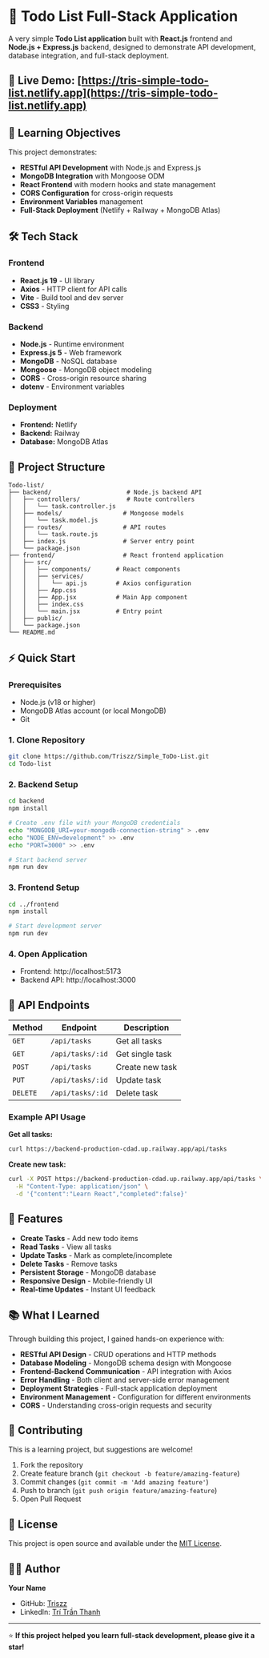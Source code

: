 # 📝 Todo List Full-Stack Application

A very simple **Todo List application** built with **React.js** frontend and **Node.js + Express.js** backend, designed to demonstrate API development, database integration, and full-stack deployment.

## 🚀 Live Demo: [https://tris-simple-todo-list.netlify.app](https://tris-simple-todo-list.netlify.app)

## 🎯 Learning Objectives

This project demonstrates:
- **RESTful API Development** with Node.js and Express.js
- **MongoDB Integration** with Mongoose ODM
- **React Frontend** with modern hooks and state management
- **CORS Configuration** for cross-origin requests
- **Environment Variables** management
- **Full-Stack Deployment** (Netlify + Railway + MongoDB Atlas)

## 🛠️ Tech Stack

### Frontend
- **React.js 19** - UI library
- **Axios** - HTTP client for API calls
- **Vite** - Build tool and dev server
- **CSS3** - Styling

### Backend
- **Node.js** - Runtime environment
- **Express.js 5** - Web framework
- **MongoDB** - NoSQL database
- **Mongoose** - MongoDB object modeling
- **CORS** - Cross-origin resource sharing
- **dotenv** - Environment variables

### Deployment
- **Frontend:** Netlify
- **Backend:** Railway
- **Database:** MongoDB Atlas

## 📁 Project Structure

```
Todo-list/
├── backend/                     # Node.js backend API
│   ├── controllers/             # Route controllers
│   │   └── task.controller.js      
│   ├── models/                 # Mongoose models
│   │   └── task.model.js
│   ├── routes/                 # API routes
│   │   └── task.route.js
│   ├── index.js                # Server entry point
│   └── package.json
├── frontend/                   # React frontend application
│   ├── src/
│   │   ├── components/       # React components
│   │   ├── services/
│   │   │   └── api.js        # Axios configuration
│   │   ├── App.css          
│   │   ├── App.jsx           # Main App component
│   │   ├── index.css         
│   │   └── main.jsx          # Entry point
│   ├── public/   
│   └── package.json
└── README.md
```

## ⚡ Quick Start

### Prerequisites
- Node.js (v18 or higher)
- MongoDB Atlas account (or local MongoDB)
- Git

### 1. Clone Repository
```bash
git clone https://github.com/Triszz/Simple_ToDo-List.git
cd Todo-list
```

### 2. Backend Setup
```bash
cd backend
npm install

# Create .env file with your MongoDB credentials
echo "MONGODB_URI=your-mongodb-connection-string" > .env
echo "NODE_ENV=development" >> .env
echo "PORT=3000" >> .env

# Start backend server
npm run dev
```

### 3. Frontend Setup
```bash
cd ../frontend
npm install

# Start development server
npm run dev
```

### 4. Open Application
- Frontend: http://localhost:5173
- Backend API: http://localhost:3000

## 🔧 API Endpoints

| Method | Endpoint | Description |
|--------|----------|-------------|
| `GET` | `/api/tasks` | Get all tasks |
| `GET` | `/api/tasks/:id` | Get single task |
| `POST` | `/api/tasks` | Create new task |
| `PUT` | `/api/tasks/:id` | Update task |
| `DELETE` | `/api/tasks/:id` | Delete task |

### Example API Usage

**Get all tasks:**
```bash
curl https://backend-production-cdad.up.railway.app/api/tasks
```

**Create new task:**
```bash
curl -X POST https://backend-production-cdad.up.railway.app/api/tasks \
  -H "Content-Type: application/json" \
  -d '{"content":"Learn React","completed":false}'
```


## 🧪 Features

- **Create Tasks** - Add new todo items
- **Read Tasks** - View all tasks
- **Update Tasks** - Mark as complete/incomplete
- **Delete Tasks** - Remove tasks
- **Persistent Storage** - MongoDB database
- **Responsive Design** - Mobile-friendly UI
- **Real-time Updates** - Instant UI feedback

## 📚 What I Learned

Through building this project, I gained hands-on experience with:

- **RESTful API Design** - CRUD operations and HTTP methods
- **Database Modeling** - MongoDB schema design with Mongoose
- **Frontend-Backend Communication** - API integration with Axios
- **Error Handling** - Both client and server-side error management
- **Deployment Strategies** - Full-stack application deployment
- **Environment Management** - Configuration for different environments
- **CORS** - Understanding cross-origin requests and security

## 🤝 Contributing

This is a learning project, but suggestions are welcome!

1. Fork the repository
2. Create feature branch (`git checkout -b feature/amazing-feature`)
3. Commit changes (`git commit -m 'Add amazing feature'`)
4. Push to branch (`git push origin feature/amazing-feature`)
5. Open Pull Request

## 📄 License

This project is open source and available under the [MIT License](LICENSE).

## 👨‍💻 Author

**Your Name**
- GitHub: [Triszz](https://github.com/Triszz)
- LinkedIn: [Trí Trần Thanh](https://linkedin.com/in/trí-trần-thanh-199526363)

***

⭐ **If this project helped you learn full-stack development, please give it a star!**
